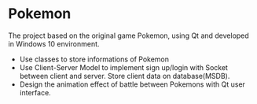 # Pokemon
The project based on the original game Pokemon, using Qt and developed in Windows 10 environment.
- Use classes to store informations of Pokemon
- Use Client-Server Model to implement sign up/login with Socket between client and server. Store client data on database(MSDB).
- Design the animation effect of battle between Pokemons with Qt user interface.
